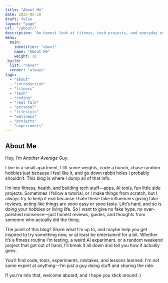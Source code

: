 ```yaml
---
title: "About Me"
date: 2025-05-20
draft: false
layout: "page"
url: "/about/"
description: "An honest look at fitness, tech projects, and everyday experiments from an average guy just sharing what works, what fails, and what’s real."
menu:
  main:
    identifier: "about"
    name: "About Me"
    weight: 10
_build:
  list: "never"
  render: "always"
tags:
  - "about"
  - "introduction"
  - "fitness"
  - "tech"
  - "coding"
  - "real talk"
  - "personal"
  - "lifestyle"
  - "wellness"
  - "projects"
  - "experiments"
---
```


## About Me

Hey, I’m _Another Average Guy_.

I live in a small apartment, I lift some weights, code a bunch, chase random hobbies just because I feel like it, and go down rabbit holes I probably shouldn’t. This blog is where I dump all of that info.

I’m into fitness, health, and building tech stuff—apps, AI tools, fun little side projects. Sometimes I follow a tutorial, or I make things from scratch, but I always try to keep it real because I hate these fake influencers giving fake reviews, acting like things are _sooo_ easy or _sooo_ tasty. Life’s hard, and so is doing your hobbies or living life. So I want to give no fake hype, no over-polished nonsense—just honest reviews, guides, and thoughts from someone who actually did the thing.

The point of this blog? Share what I’m up to, and maybe help you get inspired to try something new, or at least be entertained for a bit. Whether it’s a fitness routine I’m testing, a weird AI experiment, or a random weekend project that got out of hand, I’ll break it all down and tell you how it actually goes.

You’ll find code, tools, experiments, mistakes, and lessons learned. I'm not some expert at anything—I’m just a guy doing stuff and sharing the ride.

If you're into that, welcome aboard, and I hope you stick around :)
